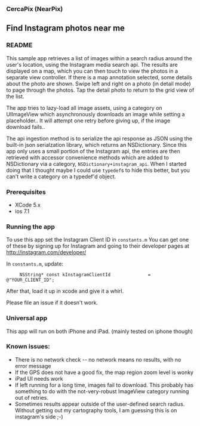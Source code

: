 ### CercaPix  (NearPix)  

## Find Instagram photos near me

### README 

This sample app retrieves a list of images within a search radius around the user's location, using the Instagram media search api. The results are displayed on a map,
which you can then touch to view the photos in a separate view controller.
If there is a map annotation selected, some details about the photo are shown.
Swipe left and right on a photo (in detail mode) to page through the photos.
Tap the detail photo to return to the grid view of the list.

The app tries to lazy-load all image assets, using a category on UIImageView which asynchronously downloads an image while setting a placeholder..
It will attempt one retry before giving up, if the image download fails..

The api ingestion method is to serialize the api response as JSON using the built-in json serialzation library, which returns an NSDictionary. Since this app only uses a small portion of the Instagram api, the entries are then retrieved with accessor convenience methods which are added to NSDictionary via a category, `NSDictionary+instagram_api`.
When I started doing that I thought maybe I could use `typedef`s to hide this better,
but you can't write a category on a typedef'd object. 


### Prerequisites

- XCode 5.x
- ios 7.1

### Running the app

To use this app set the Instagram Client ID  in `constants.m`
You can get one of these by signing up for Instagram and going to their developer
pages at http://instagram.com/developer/

In `constants.m`, update: 

        
         NSString* const kInstagramClientId              = @"YOUR_CLIENT_ID";


After that, load it up in xcode and give it a whirl. 

Please file an issue if it doesn't work.


### Universal app

This app will run on both iPhone and iPad.  (mainly tested on iphone though)

### Known issues:
- There is no network check --  no network means no results, with no error message
- If the GPS does not have a good fix, the map region zoom level is wonky
- iPad UI needs work
- If left running for a long time, images fail to download. This probably has something to do with the not-very-robust ImageView category running out of retries.
- Sometimes results appear outside of the user-defined search radius.  Without getting out my cartography tools, I am guessing this is on instagram's side ;-)


